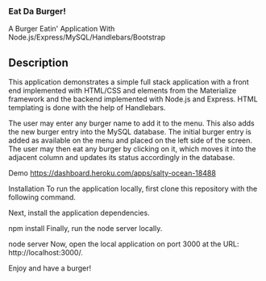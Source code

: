 ### Eat Da Burger!

A Burger Eatin' Application With Node.js/Express/MySQL/Handlebars/Bootstrap

## Description
This application demonstrates a simple full stack application with a front end implemented with HTML/CSS and elements from the Materialize framework and the backend implemented with Node.js and Express. HTML templating is done with the help of Handlebars.

The user may enter any burger name to add it to the menu. This also adds the new burger entry into the MySQL database. The initial burger entry is added as available on the menu and placed on the left side of the screen. The user may then eat any burger by clicking on it, which moves it into the adjacent column and updates its status accordingly in the database.

Demo
https://dashboard.heroku.com/apps/salty-ocean-18488

Installation
To run the application locally, first clone this repository with the following command.

Next, install the application dependencies.

npm install
Finally, run the node server locally.

node server
Now, open the local application on port 3000 at the URL: http://localhost:3000/.

Enjoy and have a burger!
